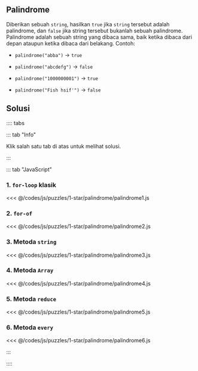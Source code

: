 ## Palindrome

Diberikan sebuah `string`, hasilkan `true` jika `string` tersebut adalah palindrome, dan `false` jika string tersebut bukanlah sebuah palindrome. Palindrome adalah sebuah string yang dibaca sama, baik ketika dibaca dari depan ataupun ketika dibaca dari belakang. Contoh:

- `palindrome("abba")` -> `true`

- `palindrome("abcdefg")` -> `false`

- `palindrome("1000000001")` -> `true`

- `palindrome("Fish hsif'")` -> `false`

## Solusi

:::: tabs

::: tab "Info"

Klik salah satu tab di atas untuk melihat solusi.

:::

::: tab "JavaScript"

### 1. `for-loop` klasik

<<< @/codes/js/puzzles/1-star/palindrome/palindrome1.js

### 2. `for-of`

<<< @/codes/js/puzzles/1-star/palindrome/palindrome2.js

### 3. Metoda `string`

<<< @/codes/js/puzzles/1-star/palindrome/palindrome3.js

### 4. Metoda `Array`

<<< @/codes/js/puzzles/1-star/palindrome/palindrome4.js

### 5. Metoda `reduce`

<<< @/codes/js/puzzles/1-star/palindrome/palindrome5.js

### 6. Metoda `every`

<<< @/codes/js/puzzles/1-star/palindrome/palindrome6.js

:::

::::
